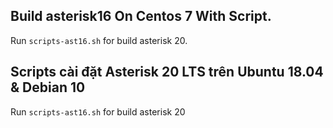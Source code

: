 ## Build asterisk16 On Centos 7 With Script.
Run ```scripts-ast16.sh``` for build asterisk 20.
## Scripts cài đặt Asterisk 20 LTS trên Ubuntu 18.04 & Debian 10
Run ```scripts-ast16.sh``` for build asterisk 20
